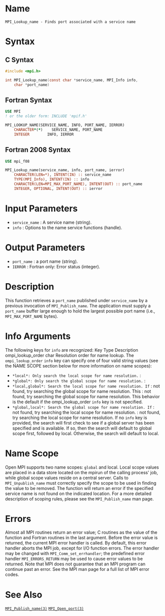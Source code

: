 # Name

    MPI_Lookup_name - Finds port associated with a service name

# Syntax

## C Syntax

```c
#include <mpi.h>

int MPI_Lookup_name(const char *service_name, MPI_Info info,
    char *port_name)
```

## Fortran Syntax

```fortran
USE MPI
! or the older form: INCLUDE 'mpif.h'

MPI_LOOKUP_NAME(SERVICE_NAME, INFO, PORT_NAME, IERROR)
    CHARACTER*(*)    SERVICE_NAME, PORT_NAME
    INTEGER        INFO, IERROR
```

## Fortran 2008 Syntax

```fortran
USE mpi_f08

MPI_Lookup_name(service_name, info, port_name, ierror)
    CHARACTER(LEN=*), INTENT(IN) :: service_name
    TYPE(MPI_Info), INTENT(IN) :: info
    CHARACTER(LEN=MPI_MAX_PORT_NAME), INTENT(OUT) :: port_name
    INTEGER, OPTIONAL, INTENT(OUT) :: ierror
```


# Input Parameters

* `service_name` : A service name (string).
* `info` : Options to the name service functions (handle).

# Output Parameters

* `port_name` : a port name (string).
* `IERROR` : Fortran only: Error status (integer).

# Description

This function retrieves a `port_name` published under `service_name` by
a previous invocation of `MPI_Publish_name`. The application must supply a
`port_name` buffer large enough to hold the largest possible port name
(i.e., `MPI_MAX_PORT_NAME` bytes).

# Info Arguments

The following keys for `info` are recognized:
    Key                   Type      Description
    ompi_lookup_order     char     Resolution order for name lookup.
The `ompi_lookup_order` `info` key can specify one of four valid string
values (see the NAME SCOPE section below for more information on name
scopes):
* `*local*: Only search the local scope for name resolution.` : 
* `*global*: Only search the global scope for name resolution.` : 
* `*local,global*: Search the local scope for name resolution. If` : not found, try searching the global scope for name resolution. This
:   not found, try searching the global scope for name resolution. This
    behavior is the default if the ompi_lookup_order `info` key is not
    specified.
* `*global,local*: Search the global scope for name resolution. If` : not found, try searching the local scope for name resolution.
:   not found, try searching the local scope for name resolution.
If no `info` key is provided, the search will first check to see if a
global server has been specified and is available. If so, then the
search will default to global scope first, followed by local. Otherwise,
the search will default to local.

# Name Scope

Open MPI supports two name scopes: `global` and local. Local scope
values are placed in a data store located on the mpirun of the calling
process' job, while global scope values reside on a central server.
Calls to `MPI_Unpublish_name` must correctly specify the scope to be used
in finding the value to be removed. The function will return an error if
the specified service name is not found on the indicated location.
For a more detailed description of scoping rules, please see the
`MPI_Publish_name` man page.

# Errors

Almost all MPI routines return an error value; C routines as the value
of the function and Fortran routines in the last argument.
Before the error value is returned, the current MPI error handler is
called. By default, this error handler aborts the MPI job, except for
I/O function errors. The error handler may be changed with
`MPI_Comm_set_errhandler`; the predefined error handler `MPI_ERRORS_RETURN`
may be used to cause error values to be returned. Note that MPI does not
guarantee that an MPI program can continue past an error.
See the MPI man page for a full list of MPI error codes.

# See Also

[`MPI_Publish_name(3)`](./?file=MPI_Publish_name.md)
[`MPI_Open_port(3)`](./?file=MPI_Open_port.md)
